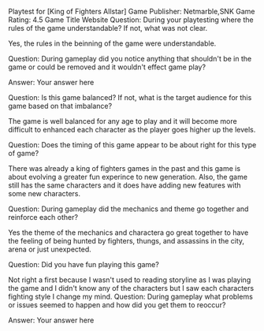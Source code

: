 Playtest for [King of Fighters Allstar]
Game Publisher: Netmarble,SNK
Game Rating: 4.5
Game Title Website
Question: During your playtesting where the rules of the game understandable? If not, what was not clear.

Yes, the rules in the beinning of the game were understandable. 

Question: During gameplay did you notice anything that shouldn't be in the game or could be removed and it wouldn't effect game play?

Answer: Your answer here

Question: Is this game balanced? If not, what is the target audience for this game based on that imbalance?

The game is well balanced for any age to play and it will become more difficult to enhanced each character as the player goes higher up the levels.    

Question: Does the timing of this game appear to be about right for this type of game?

There was already a king of fighters games in the past and this game is about evolving a greater fun experince to new generation. Also, the game still has the same characters and it does have adding new features with some new characters.

Question: During gameplay did the mechanics and theme go together and reinforce each other?

Yes the theme of the mechanics and charactera go great together to have the feeling of being hunted by fighters, thungs, and assassins in the city, arena or just unexpected.  

Question: Did you have fun playing this game?

Not right a first because I wasn't used to reading storyline as I was playing the game and I didn't know any of the characters but I saw each characters fighting style I change my mind. 
Question: During gameplay what problems or issues seemed to happen and how did you get them to reoccur?

Answer: Your answer here
